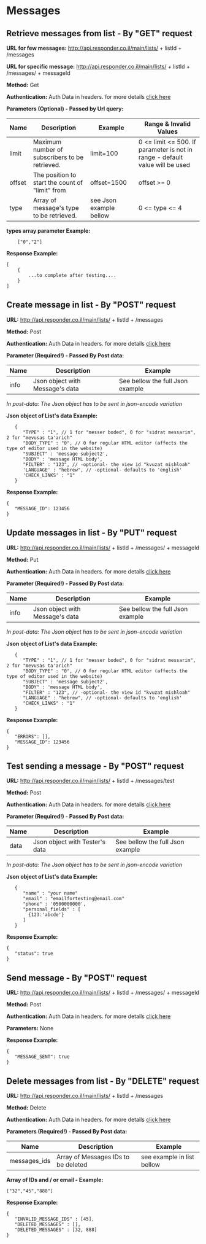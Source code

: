 # Messages

## Retrieve messages from list - By "GET" request

**URL for few messages:** http://api.responder.co.il/main/lists/ + listId + /messages

**URL for specific message:** http://api.responder.co.il/main/lists/ + listId + /messages/ + messageId


**Method:** Get

**Authentication:** Auth Data in headers. for more details [click here](https://github.com/chenrosenblum/my-description/tree/master/Authentication/ )

**Parameters (Optional) - Passed by Url query:**
  
  | Name     | Description | Example     | Range & Invalid Values |
  | ---------|-------------|-------------|------------------------|
  | limit | Maximum number of subscribers to be retrieved. | limit=100 | 0 <= limit <= 500. If parameter is not in range - default value will be used | 
  | offset  | The position to start the count of "limit" from | offset=1500 | offset >= 0
  | type | Array of message's type to be retrieved.  | see Json example bellow | 0 <=  type <= 4     | |   

**types array parameter Example:**

        ["0","2"]

**Response Example:**

    [
        {
            ...to complete after testing....
        }
    ]
    

## Create message in list - By "POST" request

**URL:** http://api.responder.co.il/main/lists/ + listId + /messages

**Method:** Post

**Authentication:** Auth Data in headers. for more details [click here](https://github.com/chenrosenblum/my-description/tree/master/Authentication/ )

**Parameter (Required!) - Passed By Post data:**
  
  | Name     | Description | Example |
  | ---------|-------------|---------|
  | info | Json object with Message's data | See bellow the full Json example |

*In post-data: The Json object has to be sent in json-encode variation*

**Json object of List's data Example:**

       {
          "TYPE" : "1", // 1 for "messer boded", 0 for "sidrat messarim", 2 for "mevusas ta'arich"
          "BODY_TYPE" : "0", // 0 for regular HTML editor (affects the type of editor used in the website)
          "SUBJECT" : 'message subject2',
          "BODY" : 'message HTML body',
          "FILTER" : "123", // -optional- the view id "kvuzat mishloah"
          'LANGUAGE' : "hebrew", // -optional- defaults to 'english'
          'CHECK_LINKS' : "1"
       }

**Response Example:**

    {
       "MESSAGE_ID": 123456
    }
 

## Update messages in list - By "PUT" request

**URL:** http://api.responder.co.il/main/lists/ + listId + /messages/ + messageId

**Method:** Put

**Authentication:** Auth Data in headers. for more details [click here](https://github.com/chenrosenblum/my-description/tree/master/Authentication/ )

**Parameter (Required!) - Passed By Post data:**
  
  | Name     | Description | Example |
  | ---------|-------------|---------|
  | info | Json object with Message's data | See bellow the full Json example |

*In post-data: The Json object has to be sent in json-encode variation*

**Json object of List's data Example:**

       {
          "TYPE" : "1", // 1 for "messer boded", 0 for "sidrat messarim", 2 for "mevusas ta'arich"
          "BODY_TYPE" : "0", // 0 for regular HTML editor (affects the type of editor used in the website)
          "SUBJECT" : 'message subject2',
          "BODY" : 'message HTML body',
          "FILTER" : "123", // -optional- the view id "kvuzat mishloah"
          "LANGUAGE" : "hebrew", // -optional- defaults to 'english'
          "CHECK_LINKS" : "1"
       }

**Response Example:**

    {
       "ERRORS": [],
       "MESSAGE_ID": 123456
    }
    

## Test sending a message - By "POST" request

**URL:** http://api.responder.co.il/main/lists/ + listId + /messages/test

**Method:** Post

**Authentication:** Auth Data in headers. for more details [click here](https://github.com/chenrosenblum/my-description/tree/master/Authentication/ )

**Parameter (Required!) - Passed By Post data:**
  
  | Name     | Description | Example |
  | ---------|-------------|---------|
  | data | Json object with Tester's data | See bellow the full Json example |

*In post-data: The Json object has to be sent in json-encode variation*

**Json object of List's data Example:**

       {
          "name" : "your name"
          "email" : "emailfortesting@email.com"
          "phone" : '0500000000',
          "personal_fields" : [
            {123:'abcde'}
          ]
       }

**Response Example:**

    {
       "status": true
    }


## Send message - By "POST" request

**URL:** http://api.responder.co.il/main/lists/ + listId + /messages/ + messageId

**Method:** Post

**Authentication:** Auth Data in headers. for more details [click here](https://github.com/chenrosenblum/my-description/tree/master/Authentication/ )

**Parameters:** None

**Response Example:**

    {
       "MESSAGE_SENT": true
    }
   
## Delete messages from list - By "DELETE" request

**URL:** http://api.responder.co.il/main/lists/ + listId + /messages

**Method:** Delete

**Authentication:** Auth Data in headers. for more details [click here](https://github.com/chenrosenblum/my-description/tree/master/Authentication/ )

**Parameters (Required!) - Passed By Post data:**

  | Name     | Description | Example     |
  | ---------|-------------|-------------|
  | messages_ids  | Array of Messages IDs to be deleted | see example in list bellow |
  
**Array of IDs and / or email - Example:**
        
    ["32","45","888"]

**Response Example:**

    {
       "INVALID_MESSAGE_IDS" : [45],
       "DELETED_MESSAGES" : [],
       "DELETED_MESSAGES" : [32, 888]
    }

